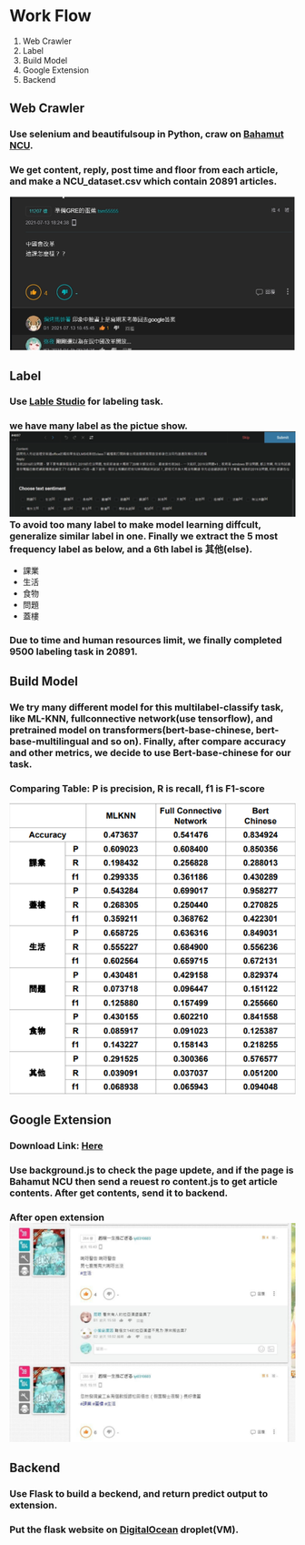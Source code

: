 # Work Flow
1. Web Crawler
2. Label
3. Build Model
4. Google Extension
5. Backend

## Web Crawler
### Use selenium and beautifulsoup in Python, craw on [Bahamut NCU](https://forum.gamer.com.tw/C.php?page=1&bsn=60076&snA=4671705).

### We get content, reply, post time and floor from each article, and make a NCU_dataset.csv which contain 20891 articles.
![](https://github.com/lyt0310603/Student-Graduation-Project/blob/main/README_Pic/bahamut.png)
## Label
### Use [Lable Studio](https://labelstud.io/) for  labeling task.
### we have many label as the pictue show. ![](https://github.com/lyt0310603/Student-Graduation-Project/blob/main/README_Pic/label_studio.png)To avoid too many label to make model learning diffcult, generalize similar label in one. Finally we extract the 5 most frequency label as below, and a 6th label is 其他(else).
* 課業
* 生活
* 食物
* 問題
* 蓋樓
### Due to time and human resources limit, we finally completed 9500 labeling task in 20891.

## Build Model

### We try many different model for this multilabel-classify task, like ML-KNN, fullconnective network(use tensorflow), and pretrained model on transformers(bert-base-chinese, bert-base-multilingual and so on). Finally, after compare accuracy and other metrics, we decide to use Bert-base-chinese for our task.

### Comparing Table: P is precision, R is recall, f1 is F1-score
![](https://github.com/lyt0310603/Student-Graduation-Project/blob/main/README_Pic/compare_table.png)
## Google Extension
### Download Link: [Here](https://chrome.google.com/webstore/detail/%E5%B7%B4%E5%93%88%E5%A7%86%E7%89%B9-%E4%B8%AD%E5%A4%AE%E4%B8%B2%E5%88%86%E6%9E%90/cffglllonpmkobnlbcbechbnmocaadhl)
### Use background.js to check the page updete, and if the page is Bahamut NCU then send a reuest ro content.js to get article contents. After get contents, send it to backend.
### After open extension ![](https://github.com/lyt0310603/Student-Graduation-Project/blob/main/README_Pic/extension_result.jpg)
## Backend
### Use Flask to build a beckend, and return predict output to extension.
### Put the flask website on [DigitalOcean](https://www.digitalocean.com/) droplet(VM).
